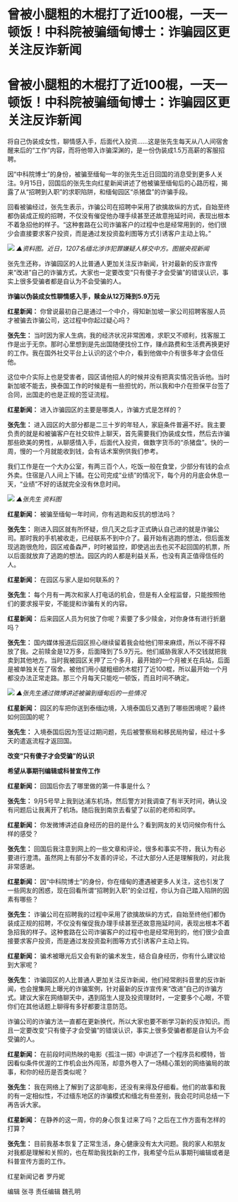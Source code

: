 # 曾被小腿粗的木棍打了近100棍，一天一顿饭！中科院被骗缅甸博士：诈骗园区更关注反诈新闻

# 曾被小腿粗的木棍打了近100棍，一天一顿饭！中科院被骗缅甸博士：诈骗园区更关注反诈新闻

将自己伪装成女性，聊情感入手，后面代入投资……这是张先生每天从八人间宿舍醒来后的“工作”内容，而将他带入诈骗深渊的，是一份伪装成1.5万高薪的客服招聘。

因“中科院博士”的身份，被骗至缅甸一年的张先生近日回国的消息受到更多人关注。9月15日，回国后的张先生向红星新闻讲述了他被骗至缅甸后的心路历程，揭露了从“招聘到入职”的求职陷阱，和缅甸园区“杀猪盘”的诈骗手段。

回看被骗经过，张先生表示，诈骗公司在招聘中采用了欲擒故纵的方式，自始至终都伪装成正规的招聘，不仅没有催促他办理手续甚至还故意拖延时间，表现出根本不着急招他的样子。“这种套路在公司诈骗客户的过程中也是经常用到的，他们很少会直接要求客户投资，而是通过发投资盈利图等方式引诱客户主动上钩。”

![](https://inews.gtimg.com/om_bt/OavU1vARDv2BhNLTMjpehLcZzdtm5RP4yphohY2dzbLrAAA/1000)
_▲资料图。近日，1207名缅北涉诈犯罪嫌疑人移交中方。图据央视新闻_

张先生还称，诈骗园区的人比普通人更加关注反诈新闻，针对最新的反诈宣传来“改进”自己的诈骗方式，大家也一定要改变“只有傻子才会受骗”的错误认识，事实上很多受骗者都是自认为不会受骗的人。

**诈骗以伪装成女性聊情感入手，赎金从12万降到5.9万元**

**红星新闻：** 你曾说最初自己是通过一个中介，得知新加坡一家公司招聘客服人员才被骗去诈骗公司，这过程中你起过疑心吗？

**张先生：**
当时因为家人生病，我的经济状况非常困难，求职又不顺利，找客服工作是出于无奈。那时心里想到是先出国随便找份工作，赚点路费和生活费再换更好的工作。我在国外社交平台上认识的这个中介，看到他做中介有很多年才会信任他。

这位中介实际上也是受害者，园区请他招人的时候并没有把真实情况告诉他。当时新加坡不能去，换泰国工作的时候是有一些担忧的，所以我和中介在担保平台签了合同，出国走的也是正规的签证流程。

**红星新闻：** 进入诈骗园区的主要是哪类人，诈骗方式是怎样的？

**张先生：**
进入园区的大部分都是二三十岁的年轻人，家庭条件普遍不好。我主要负责的就是和被骗客户在社交软件上聊天，首先需要我们伪装成女性，然后去诈骗那些欧美的男性，从聊感情入手，后面代入投资，做数字货币的“杀猪盘”。快的一周，慢的一个月就能收到钱，会有话术案例供我们参考。

我们工作是在一个大办公室，有两三百个人，吃饭一般在食堂，少部分有钱的会点外卖。住宿是八人间上下铺。在公司完成“业绩”的情况下，每个月的月底会休息一天，“业绩”不好的话就完全没有休息时间。

![](https://inews.gtimg.com/om_bt/OVhUO17QUniaNs-22tUzQu3LdGC7DW2tlYCUbM7ElqkCAAA/1000)
_▲张先生 资料图_

**红星新闻：** 被骗至缅甸一年时间，你有逃跑和反抗的想法吗？

**张先生：**
刚进入园区就有所怀疑，但几天之后才正式确认自己进的就是诈骗公司。那时我的手机被收走，已经联系不到中介了。最开始有逃跑的想法，但后面发现逃跑很危险，园区戒备森严，时时被监控，即使逃出去也买不起回国的机票，所以后面就放弃了逃跑的想法。园区内的人都是利益关系，也没有真正值得信任的人。

**红星新闻：** 在园区与家人是如何联系的？

**张先生：** 每个月有一两次和家人打电话的机会，但是有人全程监督，只能按照他们的要求报平安，不能提和诈骗有关的内容。

**红星新闻：** 后来园区人员为何放了你呢？索要了多少赎金，对你身体有进行折磨吗？

**张先生：**
国内媒体报道后园区担心继续留着我会给他们带来麻烦，所以不得不释放了我。之前赎金是12万多，后面降到了5.9万元。他们威胁我家人不交钱就把我卖到其他地方。当时我被园区关押了三个多月，最开始的一个月被关在兵站，后面是被单独关在了宿舍。被他们用小腿粗细的木棍打了近100棍，所以最开始一个月都没办法正常走路。那三个月每天只能吃一顿饭，而且时间不确定。

![](https://inews.gtimg.com/om_bt/OeYy8VCQ2Cq4CeZsTWtCMXLKl9-ZvhJkpTnC5Vvy9nmhsAA/1000)
_▲张先生通过微博讲述被骗到缅甸后的一些情况_

**红星新闻：** 园区的车把你送到泰缅边境，入境泰国后又遇到了哪些困境呢？最终如何回国的呢？

**张先生：** 入境泰国后因为签证过期问题，先后被警察局和移民局拘留，经过十多天的遣返流程才返回国。

**改变“只有傻子才会受骗”的认识**

**希望从事期刊编辑或科普宣传工作**

**红星新闻：** 回国后你去了哪里做的第一件事是什么？

**张先生：** 9月5号早上我到达浦东机场，然后警方对我调查了有半天时间，确认没有问题后让我离开了机场。随后我到南京去看望了以前的老师和同学。

**红星新闻：** 你发微博讲述自身经历的目的是什么？看到网友的关切问候你有什么样的感受？

**张先生：**
回国后我注意到网上的一些文章和评论，很多和事实不符，我认为有必要进行澄清。虽然网上有部分不友善的评论，不过大部分人还是理解我的，对此我非常感谢。

**红星新闻：**
因“中科院博士”的身份，你在缅甸的遭遇被更多人关注，这也引发了一些网友的困惑，现在回看所谓“招聘到入职”的全过程，你认为自己踏入陷阱的因素有哪些？

**张先生：**
诈骗公司在招聘我的过程中采用了欲擒故纵的方式，自始至终他们都伪装成正规的招聘，不仅没有催促我办理手续甚至还故意拖延时间，表现出根本不着急招我的样子。这种套路在公司诈骗客户的过程中也是经常用到的，他们很少会直接要求客户投资，而是通过发投资盈利图等方式引诱客户主动上钩。

**红星新闻：** 骗术被曝光后又会有新的骗术发生，结合自身经历，你有什么建议给到大家呢？

**张先生：**
诈骗园区的人比普通人更加关注反诈新闻，他们经常刷抖音里的反诈新闻，也会搜集网上曝光的诈骗案例，针对最新的反诈宣传来“改进”自己的诈骗方式。建议大家在网络聊天中，遇到陌生人提及投资理财时，一定要多个心眼，不管你们在其他话题上聊得有多好都要注意防范。

诈骗公司的诈骗方法一直都在更新换代，所以大家也要不断学习新的反诈知识。而且一定要改变“只有傻子才会受骗”的错误认识，事实上很多受骗者都是自认为不会受骗的人。

**红星新闻：**
在前段时间热映的电影《孤注一掷》中讲述了一个程序员和模特，皆因看似条件优渥的工作机会出外闯荡，却意外卷入了一场精心策划的网络骗局的故事，和你的经历是否类似呢？

**张先生：**
我在网络上了解到了这部电影，还没有来得及仔细看。他们的故事和我的有一定相似性，不过缅东地区的诈骗模式和缅北有些差别，我会花时间总结一下再告诉大家。

**红星新闻：** 在静养的这一周，你的身心恢复过来了吗？之后在工作方面有怎样的打算？

**张先生：**
目前我基本恢复了正常生活，身心健康没有太大问题。我的家人和朋友对我都是理解和关照的，也在帮助我找新的工作，我希望今后从事期刊编辑或者是科普宣传方面的工作。

红星新闻记者 罗丹妮

编辑 张寻 责任编辑 魏孔明

